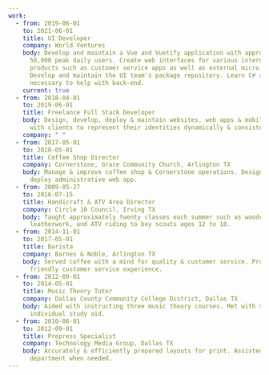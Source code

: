 ```yaml
---
work:
  - from: 2019-06-01
    to: 2021-06-01
    title: UI Developer
    company: World Ventures
    body: Develop and maintain a Vue and Vuetify application with approximately
      50,000 peak daily users. Create web interfaces for various internal
      products such as customer service apps as well as external micro sites.
      Develop and maintain the UI team's package repository. Learn C# as
      necessary to help with back-end.
    current: true
  - from: 2018-04-01
    to: 2019-06-01
    title: Freelance Full Stack Developer
    body: Design, develop, deploy & maintain websites, web apps & mobile apps. Work
      with clients to represent their identities dynamically & consistently.
    company: " "
  - from: 2017-05-01
    to: 2018-05-01
    title: Coffee Shop Director
    company: Cornerstone, Grace Community Church, Arlington TX
    body: Manage & improve coffee shop & Cornerstone operations. Design, code, &
      deploy administrative web app.
  - from: 2009-05-27
    to: 2016-07-15
    title: Handicraft & ATV Area Director
    company: Circle 10 Council, Irving TX
    body: Taught approximately twenty classes each summer such as woodcarving,
      leatherwork, and ATV riding to boy scouts ages 12 to 18.
  - from: 2014-11-01
    to: 2017-05-01
    title: Barista
    company: Barnes & Noble, Arlington TX
    body: Served coffee with a mind for quality & customer service. Provided a
      friendly customer service experience.
  - from: 2012-09-01
    to: 2014-05-01
    title: Music Theory Tutor
    company: Dallas County Community College District, Dallas TX
    body: Aided with instructing three music theory courses. Met with students for
      individual study aid.
  - from: 2010-08-01
    to: 2012-09-01
    title: Prepress Specialist
    company: Technology Media Group, Dallas TX
    body: Accurately & efficiently prepared layouts for print. Assisted art
      department when needed.
---
```

